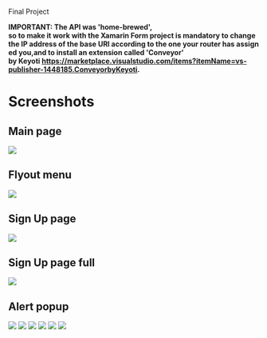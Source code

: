 Final Project

**IMPORTANT: The API was 'home-brewed', so to make it work with the Xamarin Form project is mandatory to change the IP address of the base URI according to the one your router has assigned you,and to install an extension called 'Conveyor' by Keyoti https://marketplace.visualstudio.com/items?itemName=vs-publisher-1448185.ConveyorbyKeyoti.**

# Screenshots
## Main page

<img src="SS\main.png">

## Flyout menu

<img src="SS\flyout.png">

## Sign Up page

<img src="SS\sign_up.png">

## Sign Up page full

<img src="SS\sign_up_full.png">

## Alert popup

<img src="SS\alert.png">

<img src="SS\1.jfif">
<img src="SS\2.jfif">
<img src="SS\3.jfif">
<img src="SS\4.jfif">
<img src="SS\5.jfif">
